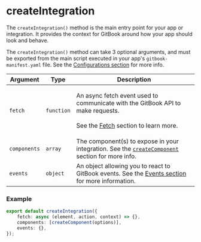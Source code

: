# createIntegration

The `createIntegration()` method is the main entry point for your app or integration. It provides the context for GitBook around how your app should look and behave.

The `createIntegration()` method can take 3 optional arguments, and must be exported from the main script executed in your app's `gitbook-manifest.yaml` file. See the [Configurations section](../configurations.md) for more info.

| Argument     | Type       | Description                                                                                                                                               |
| ------------ | ---------- | --------------------------------------------------------------------------------------------------------------------------------------------------------- |
| `fetch`      | `function` | <p>An async fetch event used to communicate with the GitBook API to make requests.<br><br>See the <a href="fetch.md">Fetch</a> section to learn more.</p> |
| `components` | `array`    | The component(s) to expose in your integration. See the [`createComponent`](createcomponent.md) section for more info.                                    |
| `events`     | `object`   | An object allowing you to react to GitBook events. See the [Events section](event.md) for more information.                                               |

### Example

```typescript
export default createIntegration({
    fetch: async (element, action, context) => {},
    components: [createComponent(options)],
    events: {},
});
```
